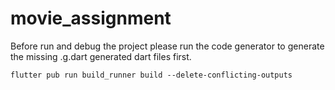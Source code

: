 # movie_assignment

Before run and debug the project please run the code generator to generate the missing .g.dart generated dart files first.

```
flutter pub run build_runner build --delete-conflicting-outputs
```
